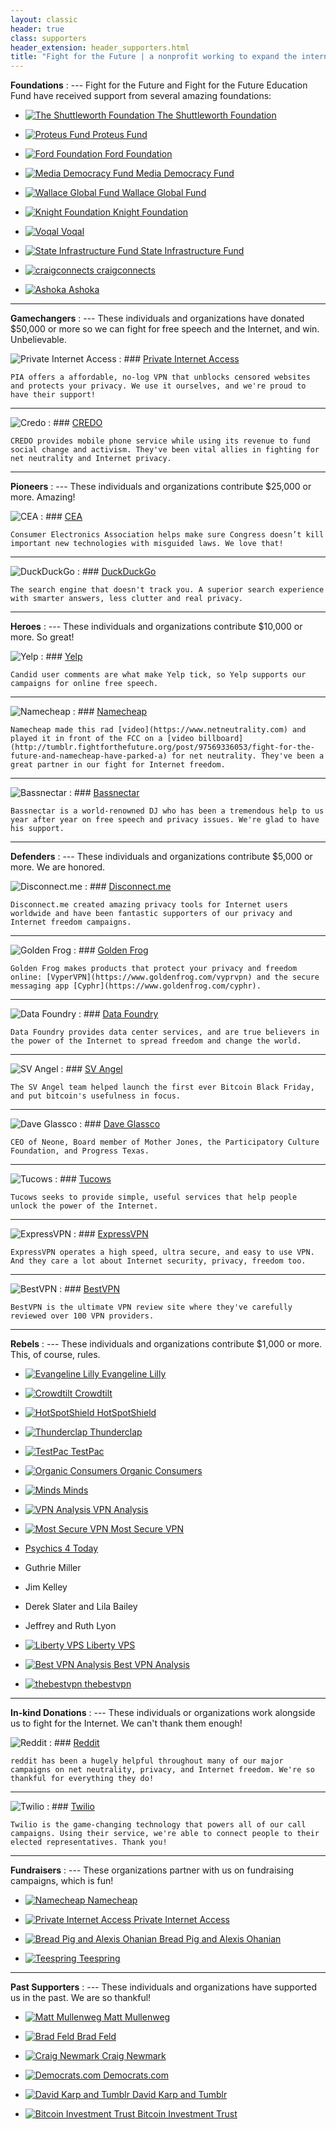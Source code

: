 ```yaml
---
layout: classic
header: true
class: supporters
header_extension: header_supporters.html
title: "Fight for the Future | a nonprofit working to expand the internet’s power for good"
---
```


**Foundations**
: ---
  Fight for the Future and Fight for the Future Education Fund have received support from several amazing foundations:

  * [![The Shuttleworth Foundation](/img/page/supporters/avatars/shutter.png) The Shuttleworth Foundation](http://www.shuttleworthfoundation.org/)

  * [![Proteus Fund](/img/page/supporters/avatars/proteus.png) Proteus Fund](http://www.proteusfund.org/)

  * [![Ford Foundation](/img/page/supporters/avatars/ford.png) Ford Foundation](http://www.fordfoundation.org/)

  * [![Media Democracy Fund](/img/page/supporters/avatars/media.png) Media Democracy Fund](http://www.mediademocracyfund.org/)

  * [![Wallace Global Fund](/img/page/supporters/avatars/wallace.jpg) Wallace Global Fund](http://wgf.org/)

  * [![Knight Foundation](/img/page/supporters/avatars/knight.png) Knight Foundation](http://www.knightfoundation.org/)

  * [![Voqal](/img/page/supporters/avatars/voqal.jpeg) Voqal](http://voqal.org/)

  * [![State Infrastructure Fund](/img/page/supporters/avatars/publicinterestprojects.png) State Infrastructure Fund](http://www.publicinterestprojects.org/funds-projects/partner-and-collaborative-funds/state-infrastructure-fund/)

  * [![craigconnects](/img/page/supporters/avatars/craigconnects.png) craigconnects](http://craigconnects.org/)
  
  * [![Ashoka](/img/page/supporters/avatars/ashoka.png) Ashoka](https://www.ashoka.org/)

---



**Gamechangers**
: ---
  These individuals and organizations have donated $50,000 or more so we can fight for free speech and the Internet, and win. Unbelievable.

  ![Private Internet Access](/img/page/supporters/avatars/pia.jpg)
  : ### [Private Internet Access](https://privateinternetaccess.com)

    PIA offers a affordable, no-log VPN that unblocks censored websites and protects your privacy. We use it ourselves, and we're proud to have their support!

---

  ![Credo](/img/page/supporters/avatars/credo.png)
  : ### [CREDO](http://credoaction.com/)

    CREDO provides mobile phone service while using its revenue to fund social change and activism. They've been vital allies in fighting for net neutrality and Internet privacy.

---

**Pioneers**
: ---
  These individuals and organizations contribute $25,000 or more. Amazing!

  ![CEA](/img/page/supporters/avatars/cea.png)
  : ### [CEA](http://www.cta.tech/)

    Consumer Electronics Association helps make sure Congress doesn’t kill important new technologies with misguided laws. We love that!

  ---

  ![DuckDuckGo](/img/page/supporters/avatars/duckduckgo.png)
  : ### [DuckDuckGo](https://duckduckgo.com/)

    The search engine that doesn't track you. A superior search experience with smarter answers, less clutter and real privacy.

---

**Heroes**
: ---
  These individuals and organizations contribute $10,000 or more. So great!

  ![Yelp](/img/page/supporters/avatars/yelp.png)
  : ### [Yelp](http://www.yelp.com)

    Candid user comments are what make Yelp tick, so Yelp supports our campaigns for online free speech.

  ---

  ![Namecheap](/img/page/supporters/avatars/namecheap.png)
  : ### [Namecheap](http://www.namecheap.com)

    Namecheap made this rad [video](https://www.netneutrality.com) and played it in front of the FCC on a [video billboard](http://tumblr.fightforthefuture.org/post/97569336053/fight-for-the-future-and-namecheap-have-parked-a) for net neutrality. They've been a great partner in our fight for Internet freedom.

  ---

  ![Bassnectar](/img/page/supporters/avatars/bass.jpg)
  : ### [Bassnectar](http://www.bassnectar.net/)

    Bassnectar is a world-renowned DJ who has been a tremendous help to us year after year on free speech and privacy issues. We're glad to have his support.

---

**Defenders**
: ---
  These individuals and organizations contribute $5,000 or more. We are honored.

  ![Disconnect.me](/img/page/supporters/avatars/dis.jpg)
  : ### [Disconnect.me](https://disconnect.me/)

    Disconnect.me created amazing privacy tools for Internet users worldwide and have been fantastic supporters of our privacy and Internet freedom campaigns.

  ---

  ![Golden Frog](/img/page/supporters/avatars/goldenfrog.png)
  : ### [Golden Frog](http://credoaction.com/)

    Golden Frog makes products that protect your privacy and freedom online: [VyperVPN](https://www.goldenfrog.com/vyprvpn) and the secure messaging app [Cyphr](https://www.goldenfrog.com/cyphr).

  ---

  ![Data Foundry](/img/page/supporters/avatars/data.png)
  : ### [Data Foundry](https://datafoundry.com/)

    Data Foundry provides data center services, and are true believers in the power of the Internet to spread freedom and change the world.

  ---

  ![SV Angel](/img/page/supporters/avatars/sv.png)
  : ### [SV Angel](http://svangel.com/)

    The SV Angel team helped launch the first ever Bitcoin Black Friday, and put bitcoin's usefulness in focus.

  ---

  ![Dave Glassco](/img/page/supporters/avatars/dave.jpg)
  : ### [Dave Glassco](https://twitter.com/daveglassco)

    CEO of Neone, Board member of Mother Jones, the Participatory Culture Foundation, and Progress Texas.

  ---

  ![Tucows](/img/page/supporters/avatars/tucows.jpg)
  : ### [Tucows](http://www.tucows.com/)

    Tucows seeks to provide simple, useful services that help people unlock the power of the Internet.

  ---

  ![ExpressVPN](/img/page/supporters/avatars/expressvpn.png)
  : ### [ExpressVPN](https://www.expressvpn.com/)

    ExpressVPN operates a high speed, ultra secure, and easy to use VPN. And they care a lot about Internet security, privacy, freedom too.

  ---

  ![BestVPN](/img/page/supporters/avatars/bestvpn.png)
  : ### [BestVPN](https://www.bestvpn.com/)

    BestVPN is the ultimate VPN review site where they've carefully reviewed over 100 VPN providers.

---

**Rebels**
: ---
  These individuals and organizations contribute $1,000 or more. This, of course, rules.

  * [![Evangeline Lilly](/img/page/supporters/avatars/lily.png) Evangeline Lilly](https://twitter.com/EvangelineLilly)

  * [![Crowdtilt](/img/page/supporters/avatars/cr.jpg) Crowdtilt](https://www.crowdtilt.com/)

  * [![HotSpotShield](/img/page/supporters/avatars/hotspotshield.png) HotSpotShield](http://www.hotspotshield.com/)

  * [![Thunderclap](/img/page/supporters/avatars/thunder.gif) Thunderclap](https://www.thunderclap.it/)

  * [![TestPac](/img/page/supporters/avatars/testpac.png) TestPac](http://testpacpleaseignore.org/)

  * [![Organic Consumers](/img/page/supporters/avatars/organic.png) Organic Consumers](https://www.organicconsumers.org/)

  * [![Minds](/img/page/supporters/avatars/minds.jpg) Minds](https://minds.com/)

  * [![VPN Analysis](/img/page/supporters/avatars/vpnanalysis.png) VPN Analysis](http://www.vpnanalysis.com/)

  * [![Most Secure VPN](/img/page/supporters/avatars/mostsecurevpn2.png) Most Secure VPN](https://www.mostsecurevpn.com/)

  * [Psychics 4 Today](http://www.psychics4today.com)

  * Guthrie Miller

  * Jim Kelley

  * Derek Slater and Lila Bailey

  * Jeffrey and Ruth Lyon
  
  * [![Liberty VPS](/img/page/supporters/avatars/LibertyVPS.png) Liberty VPS](https://libertyvps.net/)
  
  * [![Best VPN Analysis](/img/page/supporters/avatars/bestvpnanalysis.png) Best VPN Analysis](http://www.bestvpnanalysis.com/)

  * [![thebestvpn](/img/page/supporters/avatars/thebestvpn.png) thebestvpn](https://thebestvpn.com/)
 
---

**In-kind Donations**
: ---
  These individuals or organizations work alongside us to fight for the Internet. We can't thank them enough!

  ![Reddit](/img/page/supporters/avatars/reddit.png)
  : ### [Reddit](http://www.reddit.com/)

    reddit has been a hugely helpful throughout many of our major campaigns on net neutrality, privacy, and Internet freedom. We're so thankful for everything they do!

  ---

  ![Twilio](/img/page/supporters/avatars/twilio.png)
  : ### [Twilio](http://www.twilio.com/)

    Twilio is the game-changing technology that powers all of our call campaigns. Using their service, we're able to connect people to their elected representatives. Thank you!

---

**Fundraisers**
: ---
  These organizations partner with us on fundraising campaigns, which is fun!

  * [![Namecheap](/img/page/supporters/avatars/namecheap.png) Namecheap](http://www.namecheap.com/)

  * [![Private Internet Access](/img/page/supporters/avatars/pia.jpg) Private Internet Access](https://www.privateinternetaccess.com)

  * [![Bread Pig and Alexis Ohanian](/img/page/supporters/avatars/pig.png) Bread Pig and Alexis Ohanian](http://breadpig.com/)

  * [![Teespring](/img/page/supporters/avatars/tee.png) Teespring](http://teespring.com/)

---

**Past Supporters**
: ---
  These individuals and organizations have supported us in the past. We are so thankful!

  * [![Matt Mullenweg](/img/page/supporters/avatars/matt.jpg) Matt Mullenweg](http://ma.tt/)

  * [![Brad Feld](/img/page/supporters/avatars/brad.png) Brad Feld](https://twitter.com/bfeld)

  * [![Craig Newmark](/img/page/supporters/avatars/craig.png) Craig Newmark](https://twitter.com/craignewmark)

  * [![Democrats.com](/img/page/supporters/avatars/democrats.gif) Democrats.com](http://www.democrats.com)

  * [![David Karp and Tumblr](/img/page/supporters/avatars/david.png) David Karp and Tumblr](https://twitter.com/davidkarp)

  * [![Bitcoin Investment Trust](/img/page/supporters/avatars/bit.png) Bitcoin Investment Trust](http://www.bitcointrust.co/)
